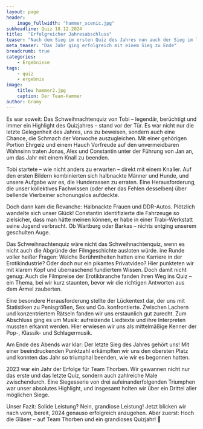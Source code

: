 ```yaml
---
layout: page
header:
    image_fullwidth: "hammer_scenic.jpg"
subheadline: Quiz 18.12.2024
title:  "Erfolgreicher Jahresabschluss"
teaser: "Nach dem Sieg im ersten Quiz des Jahres nun auch der Sieg im letzten"
meta_teaser: "Das Jahr ging erfolgreich mit einem Sieg zu Ende"
breadcrumb: true
categories:
    - Ergebnisse
tags:
    - quiz
    - ergebnis
image:
    title: hammer2.jpg
    caption: Der Team-Hammer
author: Gramy
---
```


Es war soweit: Das Schweihnachtenquiz von Tobi – legendär, berüchtigt und immer ein Highlight des Quizjahres – stand vor der Tür.
Es war nicht nur die letzte Gelegenheit des Jahres, uns zu beweisen, sondern auch eine Chance, die Schmach der Vorwoche auszugleichen.
Mit einer gehörigen Portion Ehrgeiz und einem Hauch Vorfreude auf den unvermeidbaren Wahnsinn traten Jonas, Alex und Constantin unter der Führung von Jan an, um das Jahr mit einem Knall zu beenden.

Tobi startete – wie nicht anders zu erwarten – direkt mit einem Knaller.
Auf den ersten Bildern kombinierten sich halbnackte Männer und Hunde, und unsere Aufgabe war es, die Hunderassen zu erraten.
Eine Herausforderung, die unser kollektives Fachwissen (oder eher das Fehlen desselben) über bellende Vierbeiner schonungslos aufdeckte.

Doch dann kam die Revanche: Halbnackte Frauen und DDR-Autos.
Plötzlich wandelte sich unser Glück!
Constantin identifizierte die Fahrzeuge so zielsicher, dass man hätte meinen können, er habe in einer Trabi-Werkstatt seine Jugend verbracht.
Ob Wartburg oder Barkas – nichts entging unserem geschulten Auge.

Das Schweihnachtenquiz wäre nicht das Schweihnachtenquiz, wenn es nicht auch die Abgründe der Filmgeschichte ausloten würde.
ine Runde voller heißer Fragen: Welche Berühmtheiten hatten eine Karriere in der Erotikindustrie?
Oder doch nur ein pikantes Privatvideo?
Hier punkteten wir mit klarem Kopf und überraschend fundiertem Wissen.
Doch damit nicht genug: Auch die Filmpreise der Erotikbranche fanden ihren Weg ins Quiz – ein Thema, bei wir kurz staunten, bevor wir die richtigen Antworten aus dem Ärmel zauberten.

Eine besondere Herausforderung stellte der Lückentext dar, der uns mit Statistiken zu Penisgrößen, Sex und Co. konfrontierte.
Zwischen Lachern und konzentriertem Rätseln fanden wir uns erstaunlich gut zurecht.
Zum Abschluss ging es um Musik: aufreizende Liedtexte und ihre Interpreten mussten erkannt werden.
Hier erwiesen wir uns als mittelmäßige Kenner der Pop-, Klassik- und Schlagermusik.

Am Ende des Abends war klar: Der letzte Sieg des Jahres gehört uns!
Mit einer beeindruckenden Punktzahl erkämpften wir uns den obersten Platz und konnten das Jahr so triumphal beenden, wie wir es begonnen hatten.

2023 war ein Jahr der Erfolge für Team Thorben. Wir gewannen nicht nur das erste und das letzte Quiz, sondern auch zahlreiche Male zwischendurch.
Eine Siegesserie von drei aufeinanderfolgenden Triumphen war unser absolutes Highlight, und insgesamt holten wir über ein Drittel aller möglichen Siege.

Unser Fazit: Solide Leistung?
Nein, grandiose Leistung!
Jetzt blicken wir nach vorn, bereit, 2024 genauso erfolgreich anzugehen.
Aber zuerst: Hoch die Gläser – auf Team Thorben und ein grandioses Quizjahr! 🥂